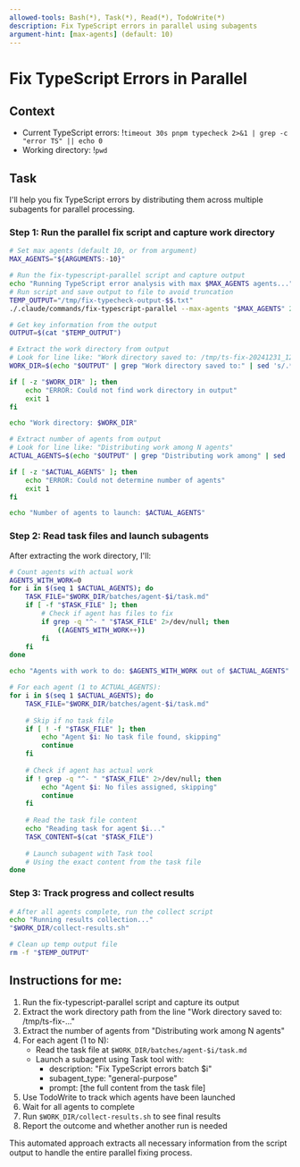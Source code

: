 ```yaml
---
allowed-tools: Bash(*), Task(*), Read(*), TodoWrite(*)
description: Fix TypeScript errors in parallel using subagents
argument-hint: [max-agents] (default: 10)
---
```


# Fix TypeScript Errors in Parallel

## Context
- Current TypeScript errors: !`timeout 30s pnpm typecheck 2>&1 | grep -c "error TS" || echo 0`
- Working directory: !`pwd`

## Task

I'll help you fix TypeScript errors by distributing them across multiple subagents for parallel processing.

### Step 1: Run the parallel fix script and capture work directory

```bash
# Set max agents (default 10, or from argument)
MAX_AGENTS="${ARGUMENTS:-10}"

# Run the fix-typescript-parallel script and capture output
echo "Running TypeScript error analysis with max $MAX_AGENTS agents..."
# Run script and save output to file to avoid truncation
TEMP_OUTPUT="/tmp/fix-typecheck-output-$$.txt"
./.claude/commands/fix-typescript-parallel --max-agents "$MAX_AGENTS" 2>&1 | tee "$TEMP_OUTPUT"

# Get key information from the output
OUTPUT=$(cat "$TEMP_OUTPUT")

# Extract the work directory from output
# Look for line like: "Work directory saved to: /tmp/ts-fix-20241231_123456-12345"
WORK_DIR=$(echo "$OUTPUT" | grep "Work directory saved to:" | sed 's/.*Work directory saved to: //' | tr -d '\r\n')

if [ -z "$WORK_DIR" ]; then
    echo "ERROR: Could not find work directory in output"
    exit 1
fi

echo "Work directory: $WORK_DIR"

# Extract number of agents from output
# Look for line like: "Distributing work among N agents"
ACTUAL_AGENTS=$(echo "$OUTPUT" | grep "Distributing work among" | sed 's/.*among \([0-9]*\) agents.*/\1/')

if [ -z "$ACTUAL_AGENTS" ]; then
    echo "ERROR: Could not determine number of agents"
    exit 1
fi

echo "Number of agents to launch: $ACTUAL_AGENTS"
```

### Step 2: Read task files and launch subagents

After extracting the work directory, I'll:

```bash
# Count agents with actual work
AGENTS_WITH_WORK=0
for i in $(seq 1 $ACTUAL_AGENTS); do
    TASK_FILE="$WORK_DIR/batches/agent-$i/task.md"
    if [ -f "$TASK_FILE" ]; then
        # Check if agent has files to fix
        if grep -q "^- " "$TASK_FILE" 2>/dev/null; then
            ((AGENTS_WITH_WORK++))
        fi
    fi
done

echo "Agents with work to do: $AGENTS_WITH_WORK out of $ACTUAL_AGENTS"

# For each agent (1 to ACTUAL_AGENTS):
for i in $(seq 1 $ACTUAL_AGENTS); do
    TASK_FILE="$WORK_DIR/batches/agent-$i/task.md"
    
    # Skip if no task file
    if [ ! -f "$TASK_FILE" ]; then
        echo "Agent $i: No task file found, skipping"
        continue
    fi
    
    # Check if agent has actual work
    if ! grep -q "^- " "$TASK_FILE" 2>/dev/null; then
        echo "Agent $i: No files assigned, skipping"
        continue
    fi
    
    # Read the task file content
    echo "Reading task for agent $i..."
    TASK_CONTENT=$(cat "$TASK_FILE")
    
    # Launch subagent with Task tool
    # Using the exact content from the task file
done
```

### Step 3: Track progress and collect results

```bash
# After all agents complete, run the collect script
echo "Running results collection..."
"$WORK_DIR/collect-results.sh"

# Clean up temp output file
rm -f "$TEMP_OUTPUT"
```

## Instructions for me:

1. Run the fix-typescript-parallel script and capture its output
2. Extract the work directory path from the line "Work directory saved to: /tmp/ts-fix-..."
3. Extract the number of agents from "Distributing work among N agents"
4. For each agent (1 to N):
   - Read the task file at `$WORK_DIR/batches/agent-$i/task.md`
   - Launch a subagent using Task tool with:
     - description: "Fix TypeScript errors batch $i"
     - subagent_type: "general-purpose"
     - prompt: [the full content from the task file]
5. Use TodoWrite to track which agents have been launched
6. Wait for all agents to complete
7. Run `$WORK_DIR/collect-results.sh` to see final results
8. Report the outcome and whether another run is needed

This automated approach extracts all necessary information from the script output to handle the entire parallel fixing process.